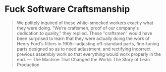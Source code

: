 # Fuck Software Craftsmanship

> We politely inquired of these white-smocked workers exactly what they were doing. "We're craftsmen, proof of our company's dedication to quality," they replied. These "craftsmen" would have been surprised to learn that they were actually doing the work of Henry Ford's fitters in 1905—adjusting off-standard parts, fine-tuning parts designed so as to need adjustment, and rectifying incorrect previous assembly work so that everything would work properly in the end.
> — The Machine That Changed the World: The Story of Lean Production
